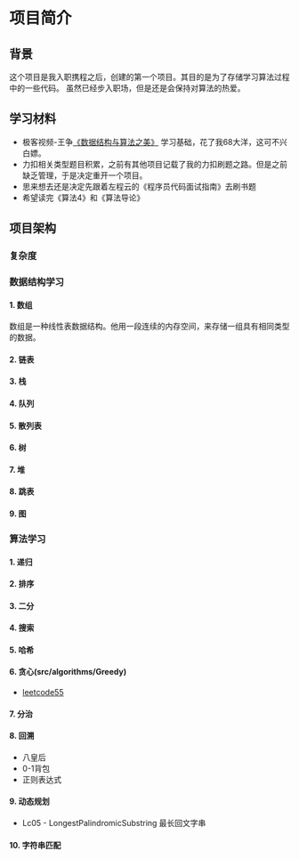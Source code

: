 # 项目简介

## 背景
这个项目是我入职携程之后，创建的第一个项目。其目的是为了存储学习算法过程中的一些代码。
虽然已经步入职场，但是还是会保持对算法的热爱。

## 学习材料
* 极客视频-王争[《数据结构与算法之美》](https://time.geekbang.org/column/article/39922) 学习基础，花了我68大洋，这可不兴白嫖。
* 力扣相关类型题目积累，之前有其他项目记载了我的力扣刷题之路。但是之前缺乏管理，于是决定重开一个项目。
* 思来想去还是决定先跟着左程云的《程序员代码面试指南》去刷书题
* 希望读完《算法4》和《算法导论》

## 项目架构

### 复杂度

### 数据结构学习
#### 1. 数组
数组是一种线性表数据结构。他用一段连续的内存空间，来存储一组具有相同类型的数据。
#### 2. 链表
#### 3. 栈
#### 4. 队列
#### 5. 散列表
#### 6. 树
#### 7. 堆
#### 8. 跳表
#### 9. 图
### 算法学习
#### 1. 递归
#### 2. 排序
#### 3. 二分
#### 4. 搜索
#### 5. 哈希
#### 6. 贪心(src/algorithms/Greedy)
* [leetcode55](https://leetcode-cn.com/problems/jump-game/)
#### 7. 分治

#### 8. 回溯
* 八皇后
* 0-1背包
* 正则表达式
#### 9. 动态规划
* Lc05 - LongestPalindromicSubstring 最长回文字串
#### 10. 字符串匹配